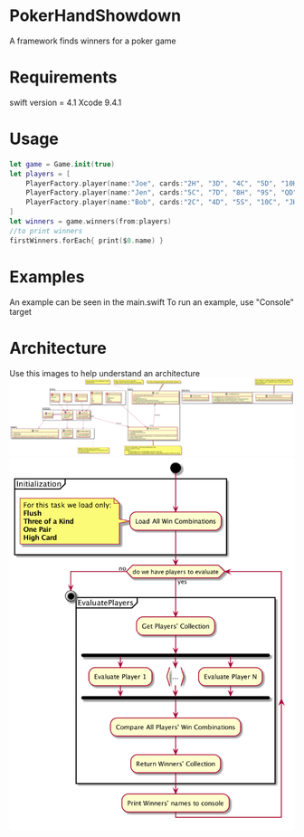 # PokerHandShowdown
A framework finds winners for a poker game

# Requirements
swift version = 4.1
Xcode 9.4.1

# Usage
```swift
let game = Game.init(true)
let players = [
	PlayerFactory.player(name:"Joe", cards:"2H", "3D", "4C", "5D", "10H")!,
	PlayerFactory.player(name:"Jen", cards:"5C", "7D", "8H", "9S", "QD")!,
	PlayerFactory.player(name:"Bob", cards:"2C", "4D", "5S", "10C", "JH")!,
]
let winners = game.winners(from:players)
//to print winners
firstWinners.forEach{ print($0.name) }
```

# Examples
An example can be seen in the main.swift
To run an example, use "Console" target

# Architecture
Use this images to help understand an architecture
![alt text](https://github.com/Dzmitry1983/PokerHandShowdown/blob/master/Architecture/Class%20Diagram.png "Class Diagram")
![alt text](https://github.com/Dzmitry1983/PokerHandShowdown/blob/master/Architecture/Activity%20Diagram.png "Activity Diagram")
